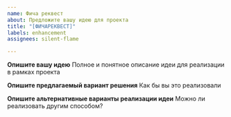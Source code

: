```yaml
---
name: Фича реквест
about: Предложите вашу идею для проекта
title: "[ФИЧАРЕКВЕСТ]"
labels: enhancement
assignees: silent-flame

---
```


**Опишите вашу идею**
Полное и понятное описание идеи для реализации в рамках проекта

**Опишите предлагаемый вариант решения**
Как бы вы это реализовали

**Опишите альтернативные варианты реализации идеи**
Можно ли реализовать другим способом?

